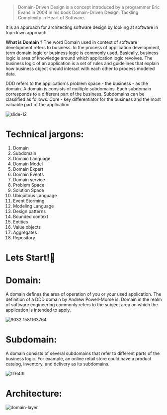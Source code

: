 > Domain-Driven Design is a concept introduced by a programmer Eric Evans in 2004 in his book Domain-Driven Design: Tackling Complexity in Heart of Software.

It is an approach for architecting software design by looking at software in top-down approach.

**What is Domain ?**
The word Domain used in context of software development refers to business. 
In the process of application development, term domain logic or business logic is commonly used. Basically, business logic is area of knowledge around which application logic revolves. 
The business logic of an application is a set of rules and guidelines that explain how business object should interact with each other to process modeled data.

DDD refers to the application's problem space - the business - as the domain. A domain is consists of multiple subdomains. 
Each subdomain corresponds to a different part of the business. 
Subdomains can be classified as follows: Core - key differentiator for the business and the most valuable part of the application.

![slide-12](https://github.com/ParsaMehdipour/Domain-Driven-Design-Implementation/assets/75223567/f6bd59d4-85be-4561-bcad-7172aeadac9a)

# Technical jargons:
1. Domain
1. Subdomain
1. Domain Language
1. Domain Model
1. Domain Expert
1. Domain Events
1. Domain service
1. Problem Space
1. Solution Space
1. Ubiquitous Language
1. Event Storming
1. Modeling Language
1. Design patterns
1. Bounded context
1. Entities
1. Value objects
1. Aggregates
1. Repository

# Lets Start!🚀

# Domain:
A domain defines the area of operation of you or your used application. The definition of a DDD domain by Andrew Powell-Morse is: Domain in the realm of software engineering commonly refers to the subject area on which the application is intended to apply.

![9032 1581163764](https://github.com/ParsaMehdipour/Domain-Driven-Design-Implementation/assets/75223567/e095db11-56db-41ad-9055-eeaf2afa97bd)

# Subdomain:
A domain consists of several subdomains that refer to different parts of the business logic. For example, an online retail store could have a product catalog, inventory, and delivery as its subdomains.

![1T643l](https://github.com/ParsaMehdipour/Domain-Driven-Design-Implementation/assets/75223567/7b76167f-77ea-4b7f-bb88-71882addc395)

# Architecture:

![domain-layer](https://user-images.githubusercontent.com/75223567/198534083-d5aca1ce-eae1-42bc-8b03-fc322ff41fab.svg)
